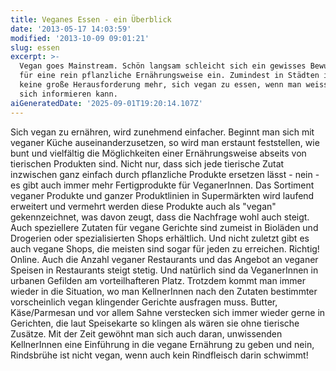 ```yaml
---
title: Veganes Essen - ein Überblick
date: '2013-05-17 14:03:59'
modified: '2013-10-09 09:01:21'
slug: essen
excerpt: >-
  Vegan goes Mainstream. Schön langsam schleicht sich ein gewisses Bewusstsein
  für eine rein pflanzliche Ernährungsweise ein. Zumindest in Städten ist es
  keine große Herausforderung mehr, sich vegan zu essen, wenn man weiss, wo man
  sich informieren kann.
aiGeneratedDate: '2025-09-01T19:20:14.107Z'
---
```


Sich vegan zu ernähren, wird zunehmend einfacher. Beginnt man sich mit veganer Küche auseinanderzusetzen, so wird man erstaunt feststellen, wie bunt und vielfältig die Möglichkeiten einer Ernährungsweise abseits von tierischen Produkten sind. Nicht nur, dass sich jede tierische Zutat inzwischen ganz einfach durch pflanzliche Produkte ersetzen lässt - nein - es gibt auch immer mehr Fertigprodukte für VeganerInnen. Das Sortiment veganer Produkte und ganzer Produktlinien in Supermärkten wird laufend erweitert und vermehrt werden diese Produkte auch als "vegan" gekennzeichnet, was davon zeugt, dass die Nachfrage wohl auch steigt. Auch speziellere Zutaten für vegane Gerichte sind zumeist in Bioläden und Drogerien oder spezialisierten Shops erhältlich. Und nicht zuletzt gibt es auch vegane Shops, die meisten sind sogar für jeden zu erreichen. Richtig! Online. Auch die Anzahl veganer Restaurants und das Angebot an veganer Speisen in Restaurants steigt stetig. Und natürlich sind da VeganerInnen in urbanen Gefilden am vorteilhafteren Platz. Trotzdem kommt man immer wieder in die Situation, wo man KellnerInnen nach den Zutaten bestimmter vorscheinlich vegan klingender Gerichte ausfragen muss. Butter, Käse/Parmesan und vor allem Sahne verstecken sich immer wieder gerne in Gerichten, die laut Speisekarte so klingen als wären sie ohne tierische Zusätze. Mit der Zeit gewöhnt man sich auch daran, unwissenden KellnerInnen eine Einführung in die vegane Ernährung zu geben und nein, Rindsbrühe ist nicht vegan, wenn auch kein Rindfleisch darin schwimmt!
